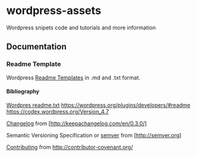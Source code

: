 # wordpress-assets
Wordpress snipets code and tutorials and more information

## Documentation
### Readme Template
Wordpress [Readme Templates](Readme/Readme.md) in .md and .txt format.

#### Bibliography

[Wordpres readme.txt](radme/readme.txt) https://wordpress.org/plugins/developers/#readme https://codex.wordpress.org/Version_4.7

[Changelog](docs/changelog/CHANGELOG.md) from [http://keepachangelog.com/en/0.3.0/]

Semantic Versioning Specification or [semver](docs/semver/semver.md) from [http://semver.org]

[Contributing](docs/contribuiting/CONTRIBUITING.md) from http://contributor-covenant.org/



